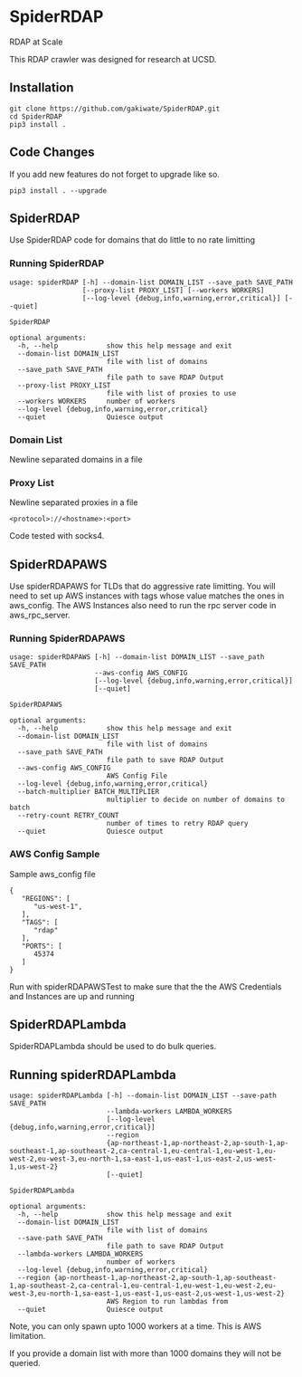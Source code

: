 # SpiderRDAP

RDAP at Scale

This RDAP crawler was designed for research at UCSD.

## Installation

```
git clone https://github.com/gakiwate/SpiderRDAP.git
cd SpiderRDAP
pip3 install .
```

## Code Changes

If you add new features do not forget to upgrade like so.

```
pip3 install . --upgrade
```

## SpiderRDAP

Use SpiderRDAP code for domains that do little to no rate limitting

### Running SpiderRDAP

```
usage: spiderRDAP [-h] --domain-list DOMAIN_LIST --save_path SAVE_PATH
                  [--proxy-list PROXY_LIST] [--workers WORKERS]
                  [--log-level {debug,info,warning,error,critical}] [--quiet]

SpiderRDAP

optional arguments:
  -h, --help            show this help message and exit
  --domain-list DOMAIN_LIST
                        file with list of domains
  --save_path SAVE_PATH
                        file path to save RDAP Output
  --proxy-list PROXY_LIST
                        file with list of proxies to use
  --workers WORKERS     number of workers
  --log-level {debug,info,warning,error,critical}
  --quiet               Quiesce output
```

### Domain List

Newline separated domains in a file

### Proxy List

Newline separated proxies in a file

```
<protocol>://<hostname>:<port>
```

Code tested with socks4.

## SpiderRDAPAWS

Use spiderRDAPAWS for TLDs that do aggressive rate limitting.
You will need to set up AWS instances with tags whose
value matches the ones in aws_config. The AWS Instances
also need to run the rpc server code in aws_rpc_server.

### Running SpiderRDAPAWS

```
usage: spiderRDAPAWS [-h] --domain-list DOMAIN_LIST --save_path SAVE_PATH
                     --aws-config AWS_CONFIG
                     [--log-level {debug,info,warning,error,critical}]
                     [--quiet]

SpiderRDAPAWS

optional arguments:
  -h, --help            show this help message and exit
  --domain-list DOMAIN_LIST
                        file with list of domains
  --save_path SAVE_PATH
                        file path to save RDAP Output
  --aws-config AWS_CONFIG
                        AWS Config File
  --log-level {debug,info,warning,error,critical}
  --batch-multiplier BATCH_MULTIPLIER
                        multiplier to decide on number of domains to batch
  --retry-count RETRY_COUNT
                        number of times to retry RDAP query
  --quiet               Quiesce output
```

### AWS Config Sample

Sample aws_config file

```
{
   "REGIONS": [
      "us-west-1",
   ],
   "TAGS": [
      "rdap"
   ],
   "PORTS": [
      45374
   ]
}
```

Run with spiderRDAPAWSTest to make sure that
the the AWS Credentials and Instances are
up and running

## SpiderRDAPLambda

SpiderRDAPLambda should be used to do bulk queries.

## Running spiderRDAPLambda
```
usage: spiderRDAPLambda [-h] --domain-list DOMAIN_LIST --save-path SAVE_PATH
                        --lambda-workers LAMBDA_WORKERS
                        [--log-level {debug,info,warning,error,critical}]
                        --region
                        {ap-northeast-1,ap-northeast-2,ap-south-1,ap-southeast-1,ap-southeast-2,ca-central-1,eu-central-1,eu-west-1,eu-west-2,eu-west-3,eu-north-1,sa-east-1,us-east-1,us-east-2,us-west-1,us-west-2}
                        [--quiet]

SpiderRDAPLambda

optional arguments:
  -h, --help            show this help message and exit
  --domain-list DOMAIN_LIST
                        file with list of domains
  --save-path SAVE_PATH
                        file path to save RDAP Output
  --lambda-workers LAMBDA_WORKERS
                        number of workers
  --log-level {debug,info,warning,error,critical}
  --region {ap-northeast-1,ap-northeast-2,ap-south-1,ap-southeast-1,ap-southeast-2,ca-central-1,eu-central-1,eu-west-1,eu-west-2,eu-west-3,eu-north-1,sa-east-1,us-east-1,us-east-2,us-west-1,us-west-2}
                        AWS Region to run lambdas from
  --quiet               Quiesce output
```

Note, you can only spawn upto 1000 workers at a time. This is AWS limitation.

If you provide a domain list with more than 1000 domains they will not be queried.
